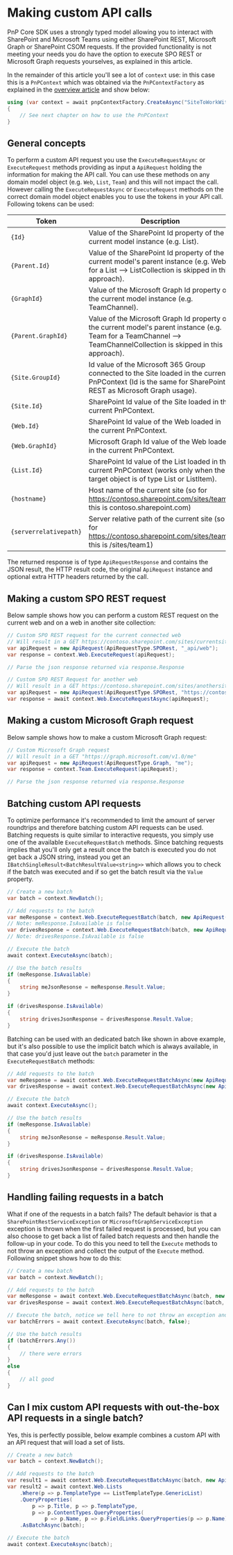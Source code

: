 # Making custom API calls

PnP Core SDK uses a strongly typed model allowing you to interact with SharePoint and Microsoft Teams using either SharePoint REST, Microsoft Graph or SharePoint CSOM requests. If the provided functionality is not meeting your needs you do have the option to execute SPO REST or Microsoft Graph requests yourselves, as explained in this article.

In the remainder of this article you'll see a lot of `context` use: in this case this is a `PnPContext` which was obtained via the `PnPContextFactory` as explained in the [overview article](readme.md) and show below:

```csharp
using (var context = await pnpContextFactory.CreateAsync("SiteToWorkWith"))
{
    // See next chapter on how to use the PnPContext
}
```

## General concepts

To perform a custom API request you use the `ExecuteRequestAsync` or `ExecuteRequest` methods providing as input a `ApiRequest` holding the information for making the API call. You can use these methods on any domain model object (e.g. `Web`, `List`, `Team`) and this will not impact the call. However calling the `ExecuteRequestAsync` or `ExecuteRequest` methods on the correct domain model object enables you to use the tokens in your API call. Following tokens can be used:

Token | Description
------|------------
`{Id}` | Value of the SharePoint Id property of the current model instance (e.g. List).
`{Parent.Id}` | Value of the SharePoint Id property of the current model's parent instance (e.g. Web for a List --> ListCollection is skipped in this approach).
`{GraphId}` | Value of the Microsoft Graph Id property of the current model instance (e.g. TeamChannel).
`{Parent.GraphId}` | Value of the Microsoft Graph Id property of the current model's parent instance (e.g. Team for a TeamChannel --> TeamChannelCollection is skipped in this approach).
`{Site.GroupId}` | Id value of the Microsoft 365 Group connected to the Site loaded in the current PnPContext (Id is the same for SharePoint REST as Microsoft Graph usage).
`{Site.Id}` | SharePoint Id value of the Site loaded in the current PnPContext.
`{Web.Id}` | SharePoint Id value of the Web loaded in the current PnPContext.
`{Web.GraphId}` | Microsoft Graph Id value of the Web loaded in the current PnPContext.
`{List.Id}` | SharePoint Id value of the List loaded in the current PnPContext (works only when the target object is of type List or ListItem).
`{hostname}` | Host name of the current site (so for https://contoso.sharepoint.com/sites/team1 this is contoso.sharepoint.com)
`{serverrelativepath}` | Server relative path of the current site (so for https://contoso.sharepoint.com/sites/team1 this is /sites/team1)

The returned response is of type `ApiRequestResponse` and contains the JSON result, the HTTP result code, the original `ApiRequest` instance and optional extra HTTP headers returned by the call.

## Making a custom SPO REST request

Below sample shows how you can perform a custom REST request on the current web and on a web in another site collection:

```csharp
// Custom SPO REST request for the current connected web
// Will result in a GET https://contoso.sharepoint.com/sites/currentsite/_api/web
var apiRequest = new ApiRequest(ApiRequestType.SPORest, "_api/web");
var response = context.Web.ExecuteRequest(apiRequest);

// Parse the json response returned via response.Response

// Custom SPO REST Request for another web
// Will result in a GET https://contoso.sharepoint.com/sites/anothersite/_api/web
var apiRequest = new ApiRequest(ApiRequestType.SPORest, "https://contoso.sharepoint.com/sites/anothersite/_api/web");
var response = await context.Web.ExecuteRequestAsync(apiRequest);
```

## Making a custom Microsoft Graph request

Below sample shows how to make a custom Microsoft Graph request:

```csharp
// Custom Microsoft Graph request
// Will result in a GET "https://graph.microsoft.com/v1.0/me" 
var apiRequest = new ApiRequest(ApiRequestType.Graph, "me");
var response = context.Team.ExecuteRequest(apiRequest);

// Parse the json response returned via response.Response
```

## Batching custom API requests

To optimize performance it's recommended to limit the amount of server roundtrips and therefore batching custom API requests can be used. Batching requests is quite similar to interactive requests, you simply use one of the available `ExecuteRequestBatch` methods. Since batching requests implies that you'll only get a result once the batch is executed you do not get back a JSON string, instead you get an `IBatchSingleResult<BatchResultValue<string>>` which allows you to check if the batch was executed and if so get the batch result via the `Value` property.

```csharp
// Create a new batch
var batch = context.NewBatch();

// Add requests to the batch
var meResponse = context.Web.ExecuteRequestBatch(batch, new ApiRequest(ApiRequestType.Graph, "me"));
// Note: meResponse.IsAvailable is false
var drivesResponse = context.Web.ExecuteRequestBatch(batch, new ApiRequest(ApiRequestType.Graph, "drives"));
// Note: drivesResponse.IsAvailable is false

// Execute the batch
await context.ExecuteAsync(batch);

// Use the batch results
if (meResponse.IsAvailable)
{
    string meJsonResonse = meResponse.Result.Value;
}

if (drivesResponse.IsAvailable)
{
    string drivesJsonResponse = drivesResponse.Result.Value;
}
```

Batching can be used with an dedicated batch like shown in above example, but it's also possible to use the implicit batch which is always available, in that case you'd just leave out the `batch` parameter in the `ExecuteRequestBatch` methods:

```csharp
// Add requests to the batch
var meResponse = await context.Web.ExecuteRequestBatchAsync(new ApiRequest(ApiRequestType.Graph, "me"));
var drivesResponse = await context.Web.ExecuteRequestBatchAsync(new ApiRequest(ApiRequestType.Graph, "drives"));

// Execute the batch
await context.ExecuteAsync();

// Use the batch results
if (meResponse.IsAvailable)
{
    string meJsonResonse = meResponse.Result.Value;
}

if (drivesResponse.IsAvailable)
{
    string drivesJsonResponse = drivesResponse.Result.Value;
}
```

## Handling failing requests in a batch

What if one of the requests in a batch fails? The default behavior is that a `SharePointRestServiceException` or `MicrosoftGraphServiceException` exception is thrown when the first failed request is processed, but you can also choose to get back a list of failed batch requests and then handle the follow-up in your code. To do this you need to tell the `Execute` methods to not throw an exception and collect the output of the `Execute` method. Following snippet shows how to do this:

```csharp
// Create a new batch
var batch = context.NewBatch();

// Add requests to the batch
var meResponse = await context.Web.ExecuteRequestBatchAsync(batch, new ApiRequest(ApiRequestType.Graph, "me"));
var drivesResponse = await context.Web.ExecuteRequestBatchAsync(batch, new ApiRequest(ApiRequestType.Graph, "thiswillgiveanerror"));

// Execute the batch, notice we tell here to not throw an exception and we collect the possible errors in a collection
var batchErrors = await context.ExecuteAsync(batch, false);

// Use the batch results
if (batchErrors.Any())
{
    // there were errors
}
else
{
    // all good
}
```

## Can I mix custom API requests with out-the-box API requests in a single batch?

Yes, this is perfectly possible, below example combines a custom API with an API request that will load a set of lists.

```csharp
// Create a new batch
var batch = context.NewBatch();

// Add requests to the batch
var result1 = await context.Web.ExecuteRequestBatchAsync(batch, new ApiRequest(ApiRequestType.Graph, "_api/web"));
var result2 = await context.Web.Lists
    .Where(p => p.TemplateType == ListTemplateType.GenericList)
    .QueryProperties(
        p => p.Title, p => p.TemplateType,
        p => p.ContentTypes.QueryProperties(
            p => p.Name, p => p.FieldLinks.QueryProperties(p => p.Name)))
    .AsBatchAsync(batch);

// Execute the batch
await context.ExecuteAsync(batch);
```
